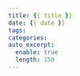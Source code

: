 ```yaml
---
title: {{ title }}
date: {{ date }}
tags:
categories:
auto_excerpt:
  enable: true
  length: 150
---
```


